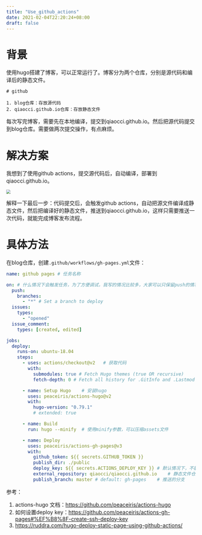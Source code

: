 ```yaml
---
title: "Use_github_actions"
date: 2021-02-04T22:20:24+08:00
draft: false
---
```






# 背景

使用hugo搭建了博客，可以正常运行了。博客分为两个仓库，分别是源代码和编译后的静态文件。

```
# github

1. blog仓库：存放源代码
2. qiaocci.github.io仓库：存放静态文件
```

每次写完博客，需要先在本地编译，提交到qiaocci.github.io。然后把源代码提交到blog仓库。需要做两次提交操作，有点麻烦。



# 解决方案

我想到了使用github actions，提交源代码后，自动编译，部署到qiaocci.github.io。

<img src="https://cdn.jsdelivr.net/gh/qiaocci/img-repo@master/20210204223245.png" style="zoom: 67%;" />



解释一下最后一步：代码提交后，会触发github actions，自动把源文件编译成静态文件，然后把编译好的静态文件，推送到qiaocci.github.io，这样只需要推送一次代码，就能完成博客发布流程。



# 具体方法

在blog仓库，创建`.github/workflows/gh-pages.yml`文件：

```yaml
name: github pages # 任务名称

on: # 什么情况下会触发任务，为了方便调试，我写的情况比较多，大家可以只保留push的情况。
  push: 
    branches:
      - "*" # Set a branch to deploy
  issues:
    types:
      - "opened"
  issue_comment:
    types: [created, edited]

jobs:
  deploy:
    runs-on: ubuntu-18.04
    steps:
      - uses: actions/checkout@v2	# 获取代码
        with:
          submodules: true # Fetch Hugo themes (true OR recursive)
          fetch-depth: 0 # Fetch all history for .GitInfo and .Lastmod

      - name: Setup Hugo	# 安装hugo
        uses: peaceiris/actions-hugo@v2
        with:
          hugo-version: "0.79.1"
          # extended: true

      - name: Build
        run: hugo --minify	# 使用minify参数，可以压缩assets文件

      - name: Deploy
        uses: peaceiris/actions-gh-pages@v3
        with:
          github_token: ${{ secrets.GITHUB_TOKEN }}
          publish_dir: ./public
          deploy_key: ${{ secrets.ACTIONS_DEPLOY_KEY }}	# 默认情况下，不能把代码推送到其他仓库。如果确实要推送，需要设置一个deploy key。设置方法见文章末尾的链接。
          external_repository: qiaocci/qiaocci.github.io	# 静态文件仓库地址
          publish_branch: master # default: gh-pages	# 推送的分支


```



参考：

1.  actions-hugo 文档：https://github.com/peaceiris/actions-hugo
2.  如何设置deploy key：https://github.com/peaceiris/actions-gh-pages#%EF%B8%8F-create-ssh-deploy-key
3. https://ruddra.com/hugo-deploy-static-page-using-github-actions/



